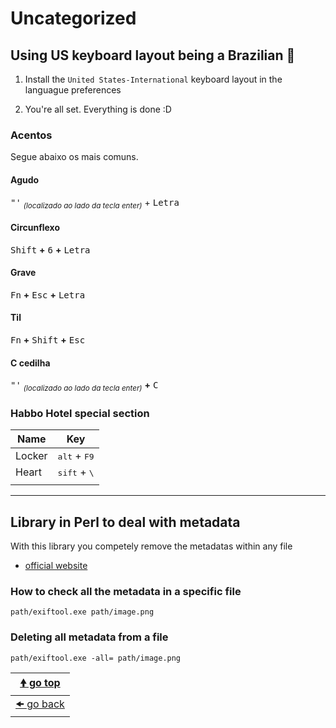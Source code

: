 # Uncategorized

## Using US keyboard layout being a Brazilian 😬

1. Install the `United States-International` keyboard layout in the languague preferences

2. You're all set. Everything is done :D

### Acentos

Segue abaixo os mais comuns.

#### Agudo

<kbd>"'</kbd> <sub>*(localizado ao lado da tecla enter)*</sub> + <kbd>Letra</kbd>

#### Circunflexo

<kbd>Shift</kbd> **+** <kbd>6</kbd> **+** <kbd>Letra</kbd>

#### Grave

<kbd>Fn</kbd> **+** <kbd>Esc</kbd> **+** <kbd>Letra</kbd>

#### Til

<kbd>Fn</kbd> **+** <kbd>Shift</kbd> **+** <kbd>Esc</kbd>

#### C cedilha

<kbd>"'</kbd> <sub>*(localizado ao lado da tecla enter)*</sub> **+** <kbd>C</kbd>

### Habbo Hotel special section

| Name   | Key                             |
| ------ | ------------------------------- |
| Locker | <kbd>alt</kbd> + <kbd>F9</kbd>  |
| Heart  | <kbd>sift</kbd> + <kbd>\\</kbd> |
|        |                                 |




---

## Library in Perl to deal with metadata

With this library you competely remove the metadatas within any file

- [official website](https://www.sno.phy.queensu.ca/~phil/exiftool/)

### How to check all the metadata in a specific file

```batch
path/exiftool.exe path/image.png
```

### Deleting all metadata from a file

```batch
path/exiftool.exe -all= path/image.png
```

| [🠝 go top](#uncategorized) |
| --------------------------- |
| [🠜 go back](../readme.md)  |
